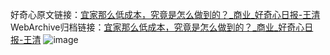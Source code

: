 好奇心原文链接：[宜家那么低成本，究竟是怎么做到的？_商业_好奇心日报-王清](https://www.qdaily.com/articles/1246.html)
WebArchive归档链接：[宜家那么低成本，究竟是怎么做到的？_商业_好奇心日报-王清](http://web.archive.org/web/20181006073512/http://www.qdaily.com:80/articles/1246.html)
![image](http://ww3.sinaimg.cn/large/007d5XDply1g3v4e1a9xwj30u08k6x6p)